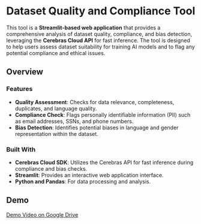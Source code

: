# Dataset Quality and Compliance Tool

This tool is a **Streamlit-based web application** that provides a comprehensive analysis of dataset quality, compliance, and bias detection, leveraging the **Cerebras Cloud API** for fast inference. The tool is designed to help users assess dataset suitability for training AI models and to flag any potential compliance and ethical issues.

## Overview

### Features
- **Quality Assessment**: Checks for data relevance, completeness, duplicates, and language quality.
- **Compliance Check**: Flags personally identifiable information (PII) such as email addresses, SSNs, and phone numbers.
- **Bias Detection**: Identifies potential biases in language and gender representation within the dataset.

### Built With
- **Cerebras Cloud SDK**: Utilizes the Cerebras API for fast inference during compliance and bias checks.
- **Streamlit**: Provides an interactive web application interface.
- **Python and Pandas**: For data processing and analysis.

## Demo
[Demo Video on Google Drive](https://drive.google.com/yourvideolink)
